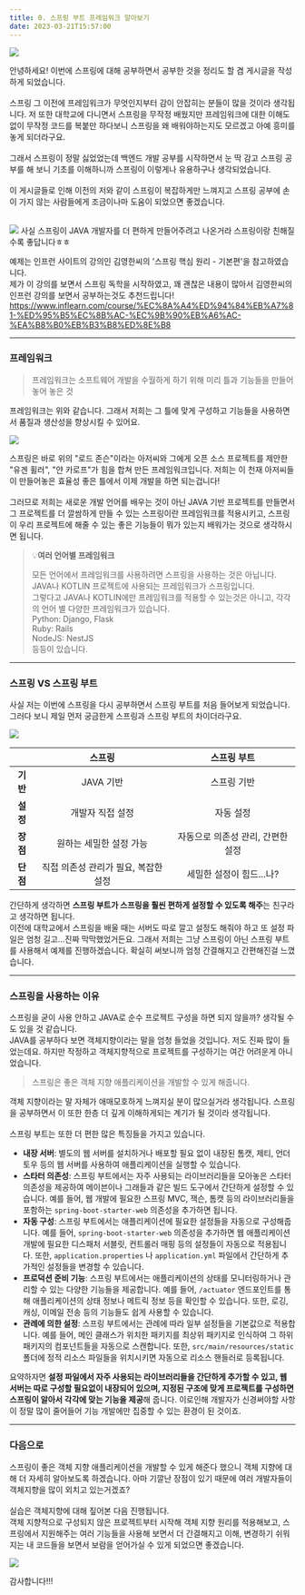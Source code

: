 ```yaml
---
title: 0. 스프링 부트 프레임워크 알아보기
date: 2023-03-21T15:57:00
---
```

  
![](https://blog.kakaocdn.net/dn/cRRM4V/btr49SQ4S8R/ThvzzntF0z2SWsUKmJhKMk/img.png)

안녕하세요! 이번에 스프링에 대해 공부하면서 공부한 것을 정리도 할 겸 게시글을 작성하게 되었습니다.  
   
스프링 그 이전에 프레임워크가 무엇인지부터 감이 안잡히는 분들이 많을 것이라 생각됩니다. 저 또한 대학교에 다니면서 스프링을 무작정 배웠지만 프레임워크에 대한 이해도 없이 무작정 코드를 복붙만 하다보니 스프링을 왜 배워야하는지도 모르겠고 아예 흥미를 놓게 되더라구요.  
   
그래서 스프링이 정말 싫었었는데 백엔드 개발 공부를 시작하면서 눈 딱 감고 스프링 공부를 해 보니 기초를 이해하니까 스프링이 이렇게나 유용하구나 생각되었습니다.  
   
이 게시글들로 인해 이전의 저와 같이 스프링이 복잡하게만 느껴지고 스프링 공부에 손이 가지 않는 사람들에게 조금이나마 도움이 되었으면 좋겠습니다.  
 

![](https://blog.kakaocdn.net/dn/sps74/btr4LHQRA6l/tcsaSsULhsAwbKLxgu2Eck/img.png)
사실 스프링이 JAVA 개발자를 더 편하게 만들어주려고 나온거라 스프링이랑 친해질수록 좋답니다ㅎㅎ

예제는 인프런 사이트의 강의인 김영한씨의 '스프링 핵심 원리 - 기본편'을 참고하였습니다.  
제가 이 강의를 보면서 스프링 독학을 시작하였고, 꽤 괜찮은 내용이 많아서 김영한씨의 인프런 강의를 보면서 공부하는것도 추천드립니다!  
https://www.inflearn.com/course/%EC%8A%A4%ED%94%84%EB%A7%81-%ED%95%B5%EC%8B%AC-%EC%9B%90%EB%A6%AC-%EA%B8%B0%EB%B3%B8%ED%8E%B8

---
### 프레임워크

> 프레임워크는 소프트웨어 개발을 수월하게 하기 위해 미리 틀과 기능들을 만들어 놓어 놓은 것

프레임워크는 위와 같습니다. 그래서 저희는 그 틀에 맞게 구성하고 기능들을 사용하면서 품질과 생산성을 향상시킬 수 있어요.

![](https://blog.kakaocdn.net/dn/cjEm53/btr4TIPCrCb/0piAamMfVh0BR5YtgcPO60/img.png)

스프링은 바로 위의 "로드 존슨"이라는 아저씨와 그에게 오픈 소스 프로젝트를 제안한 "유겐 휠러", "얀 카로프"가 힘을 합쳐 만든 프레임워크입니다. 저희는 이 천재 아저씨들이 만들어놓은 효율성 좋은 틀에서 이제 개발을 하면 되는겁니다!  
   
그러므로 저희는 새로운 개발 언어를 배우는 것이 아닌 JAVA 기반 프로젝트를 만들면서 그 프로젝트를 더 깔쌈하게 만들 수 있는 스프링이란 프레임워크를 적용시키고, 스프링이 우리 프로젝트에 해줄 수 있는 좋은 기능들이 뭐가 있는지 배워가는 것으로 생각하시면 됩니다.

> 💡**여러 언어별 프레임워크**  
> 
> 모든 언어에서 프레임워크를 사용하려면 스프링을 사용하는 것은 아닙니다.  
> JAVA나 KOTLIN 프로젝트에 사용되는 프레임워크가 스프링입니다.  
> 그렇다고 JAVA나 KOTLIN에만 프레임워크를 적용할 수 있는것은 아니고, 각각의 언어 별 다양한 프레임워크가 있습니다.  
> Python: Django, Flask  
> Ruby: Rails  
> NodeJS: NestJS  
> 등등이 있습니다.

---

### 스프링 VS 스프링 부트

사실 저는 이번에 스프링을 다시 공부하면서 스프링 부트를 처음 들어보게 되었습니다. 그러다 보니 제일 먼저 궁금한게 스프링과 스프링 부트의 차이더라구요.

![](https://blog.kakaocdn.net/dn/bpo8SR/btr42Ai6uTv/9k1lUkhddn3LK9Xi7wPiF1/img.png)

|        |        **스프링**        |     **스프링 부트**      |
| :----: | :-------------------: | :-----------------: |
| **기반** |        JAVA 기반        |       스프링 기반        |
| **설정** |       개발자 직접 설정       |        자동 설정        |
| **장점** |     원하는 세밀한 설정 가능     | 자동으로 의존성 관리, 간편한 설정 |
| **단점** | 직접 의존성 관리가 필요, 복잡한 설정 |   세밀한 설정이 힘드...나?   |

간단하게 생각하면 **스프링 부트가 스프링을 훨씬 편하게 설정할 수 있도록 해주**는 친구라고 생각하면 됩니다.  
이전에 대학교에서 스프링을 배울 때는 서버도 따로 깔고 설정도 해줘야 하고 또 설정 파일은 엄청 길고...진짜 막막했었거든요. 그래서 저희는 그냥 스프링이 아닌 스프링 부트를 사용해서 예제를 진행하겠습니다. 확실히 써보니까 엄청 간결해지고 간편해진걸 느꼈습니다.

---
### 스프링을 사용하는 이유

스프링을 굳이 사용 안하고 JAVA로 순수 프로젝트 구성을 하면 되지 않을까? 생각될 수도 있을 것 같습니다.  
JAVA를 공부하다 보면 객체지향이라는 말을 엄청 들었을 것입니다. 저도 진짜 많이 들었는데요. 하지만 작정하고 객체지향적으로 프로젝트를 구성하기는 여간 어려운게 아니었습니다.  

> 스프링은 좋은 객체 지향 애플리케이션을 개발할 수 있게 해줍니다.  

객체 지향이라는 말 자체가 애매모호하게 느껴지실 분이 많으실거라 생각됩니다. 스프링을 공부하면서 이 또한 한층 더 깊게 이해하게되는 계기가 될 것이라 생각됩니다.  
   
스프링 부트는 또한 더 편한 많은 특징들을 가지고 있습니다.

- **내장 서버**: 별도의 웹 서버를 설치하거나 배포할 필요 없이 내장된 톰캣, 제티, 언더토우 등의 웹 서버를 사용하여 애플리케이션을 실행할 수 있습니다.
- **스타터 의존성**: 스프링 부트에서는 자주 사용되는 라이브러리들을 모아놓은 스타터 의존성을 제공하여 메이븐이나 그래들과 같은 빌드 도구에서 간단하게 설정할 수 있습니다. 예를 들어, 웹 개발에 필요한 스프링 MVC, 잭슨, 톰캣 등의 라이브러리들을 포함하는 `spring-boot-starter-web` 의존성을 추가하면 됩니다.
- **자동 구성**: 스프링 부트에서는 애플리케이션에 필요한 설정들을 자동으로 구성해줍니다. 예를 들어, `spring-boot-starter-web` 의존성을 추가하면 웹 애플리케이션 개발에 필요한 디스패처 서블릿, 컨트롤러 매핑 등의 설정들이 자동으로 적용됩니다. 또한, `application.properties` 나 `application.yml` 파일에서 간단하게 추가적인 설정들을 변경할 수 있습니다.
- **프로덕션 준비 기능**: 스프링 부트에서는 애플리케이션의 상태를 모니터링하거나 관리할 수 있는 다양한 기능들을 제공합니다. 예를 들어, `/actuator` 엔드포인트를 통해 애플리케이션의 상태 정보나 메트릭 정보 등을 확인할 수 있습니다. 또한, 로깅, 캐싱, 이메일 전송 등의 기능들도 쉽게 사용할 수 있습니다.
- **관례에 의한 설정**: 스프링 부트에서는 관례에 따라 일부 설정들을 기본값으로 적용합니다. 예를 들어, 메인 클래스가 위치한 패키지를 최상위 패키지로 인식하여 그 하위 패키지의 컴포넌트들을 자동으로 스캔합니다. 또한, `src/main/resources/static` 폴더에 정적 리소스 파일들을 위치시키면 자동으로 리소스 핸들러로 등록됩니다.

요약하자면 **설정 파일에서 자주 사용되는 라이브러리들을 간단하게 추가할 수 있고, 웹 서버는 따로 구성할 필요없이 내장되어 있으며, 지정된 구조에 맞게 프로젝트를 구성하면 스프링이 알아서 각각에 맞는 기능을 제공**해 줍니다. 이로인해 개발자가 신경써야할 사항이 정말 많이 줄어들어 기능 개발에만 집중할 수 있는 환경이 된 것이죠.

---
### 다음으로

스프링이 좋은 객체 지향 애플리케이션을 개발할 수 있게 해준다 했으니 객체 지향에 대해 더 자세히 알아보도록 하겠습니다. 아마 기깔난 장점이 있기 때문에 여러 개발자들이 객체지향을 많이 외치고 있는거겠죠?  
   
실습은 객체지향에 대해 짚어본 다음 진행됩니다.  
객체 지향적으로 구성되지 않은 프로젝트부터 시작해 객체 지향 원리를 적용해보고, 스프링에서 지원해주는 여러 기능들을 사용해 보면서 더 간결해지고 이해, 변경하기 쉬워지는 내 코드들을 보면서 보람을 얻어가실 수 있게 되었으면 좋겠습니다.

![](https://blog.kakaocdn.net/dn/3yl23/btr5dAhFrIN/5lRTKfke6vFBZj4vQhOtR0/img.gif)

감사합니다!!!